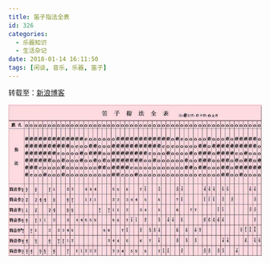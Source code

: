 ```yaml
---
title: 笛子指法全表
id: 326
categories:
  - 乐器知识
  - 生活杂记
date: 2018-01-14 16:11:50
tags: [闲谈, 音乐, 乐器, 笛子]
---
```


转载至：[新浪博客](http://blog.sina.com.cn/s/blog_5f3df34701015slp.html) 

![](/img/xjy/dizi001.jpg) 

